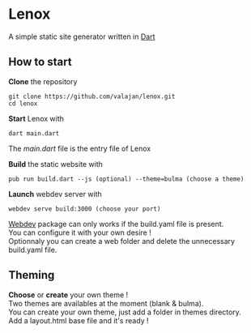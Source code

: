 # Lenox
A simple static site generator written in [Dart](https://dart.dev/)

## How to start

**Clone** the repository
```
git clone https://github.com/valajan/lenox.git
cd lenox
```

**Start** Lenox with
```
dart main.dart
```
The *main.dart* file is the entry file of Lenox  

**Build** the static website with
```
pub run build.dart --js (optional) --theme=bulma (choose a theme)
```

**Launch** webdev server with

```
webdev serve build:3000 (choose your port)
```
[Webdev](https://pub.dev/packages/webdev) package can only works if the build.yaml file is present.  
You can configure it with your own desire !  
Optionnaly you can create a web folder and delete the unnecessary build.yaml file.  

## Theming

**Choose** or **create** your own theme !  
Two themes are availables at the moment (blank & bulma).  
You can create your own theme, just add a folder in themes directory.  
Add a layout.html base file and it's ready !  
